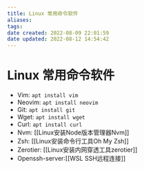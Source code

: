 ```yaml
---
title: Linux 常用命令软件
aliases:
tags:
date created: 2022-08-09 22:01:59
date updated: 2022-08-12 14:54:42
---
```


# Linux 常用命令软件

- Vim: `apt install vim`
- Neovim: `apt install neovim`
- Git: `apt install git`
- Wget: `apt install wget`
- Curl: `apt install curl`
- Nvm: [[Linux安装Node版本管理器Nvm]]
- Zsh: [[Linux安装命令行工具Oh My Zsh]]
- Zerotier: [[Linux安装内网穿透工具zerotier]]
- Openssh-server:[[WSL SSH远程连接]]
